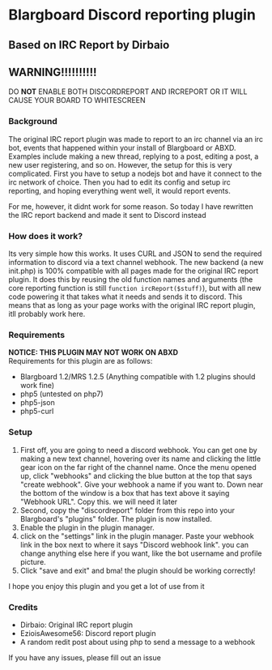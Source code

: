 # Blargboard Discord reporting plugin
## Based on IRC Report by Dirbaio
## WARNING!!!!!!!!!!
DO **NOT** ENABLE BOTH DISCORDREPORT AND IRCREPORT OR IT WILL CAUSE YOUR BOARD TO WHITESCREEN
### Background
The original IRC report plugin was made to report to an irc channel via an irc bot, events that happened within your install of Blargboard or ABXD. Examples include making a new thread, replying to a post, editing a post, a new user registering, and so on. However, the setup for this is very complicated. First you have to setup a nodejs bot and have it connect to the irc network of choice. Then you had to edit its config and setup irc reporting, and hoping everything went well, it would report events.

For me, however, it didnt work for some reason. So today I have rewritten the IRC report backend and made it sent to Discord instead
### How does it work?
Its very simple how this works. It uses CURL and JSON to send the required information to discord via a text channel webhook. The new backend (a new init.php) is 100% compatible with all pages made for the original IRC report plugin.
It does this by reusing the old function names and arguments (the core reporting function is still ```function ircReport($stuff)```), but with all new code powering it that takes what it needs and sends it to discord. This means that as long as your page works with the original IRC report plugin, itll probably work here.

### Requirements
**NOTICE: THIS PLUGIN MAY NOT WORK ON ABXD**<br>
Requirements for this plugin are as follows:
 * Blargboard 1.2/MRS 1.2.5 (Anything compatible with 1.2 plugins should work fine)
 * php5 (untested on php7)
 * php5-json
 * php5-curl

### Setup
 1. First off, you are going to need a discord webhook. You can get one by making a new text channel, hovering over its name and clicking the little gear icon on the far right of the channel name. Once the menu opened up, click "webhooks" and clicking the blue button at the top that says "create webhook". Give your webhook a name if you want to. Down near the bottom of the window is a box that has text above it saying "Webhook URL". Copy this. we will need it later
 2. Second, copy the "discordreport" folder from this repo into your Blargboard's "plugins" folder. The plugin is now installed.
 3. Enable the plugin in the plugin manager.
 4. click on the "settings" link in the plugin manager. Paste your webhook link in the box next to where it says "Discord webhook link". you can change anything else here if you want, like the bot username and profile picture.
 5. Click "save and exit" and bma! the plugin should be working correctly!
 
I hope you enjoy this plugin and you get a lot of use from it
 
### Credits
 * Dirbaio: Original IRC report plugin
 * EzioisAwesome56: Discord report plugin
 * A random redit post about using php to send a message to a webhook
 
 
 If you have any issues, please fill out an issue